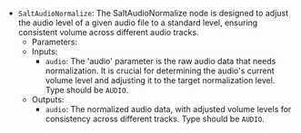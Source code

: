 - `SaltAudioNormalize`: The SaltAudioNormalize node is designed to adjust the audio level of a given audio file to a standard level, ensuring consistent volume across different audio tracks.
    - Parameters:
    - Inputs:
        - `audio`: The 'audio' parameter is the raw audio data that needs normalization. It is crucial for determining the audio's current volume level and adjusting it to the target normalization level. Type should be `AUDIO`.
    - Outputs:
        - `audio`: The normalized audio data, with adjusted volume levels for consistency across different tracks. Type should be `AUDIO`.
